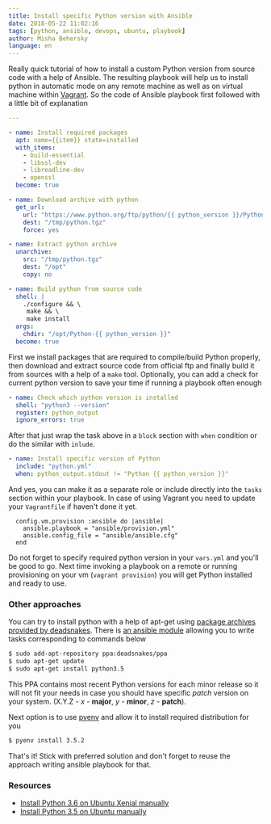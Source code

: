 ```yaml
---
title: Install specific Python version with Ansible
date: 2018-05-22 11:02:16
tags: [python, ansible, devops, ubuntu, playbook]
author: Misha Behersky
language: en
---
```


Really quick tutorial of how to install a custom Python version from source code with a help of Ansible.  The resulting playbook will help us to install python in automatic mode on any remote machine as well as on virtual machine within [Vagrant](https://www.vagrantup.com/). So the code of Ansible playbook first followed with a little bit of explanation

```yaml
---

- name: Install required packages
  apt: name={{item}} state=installed
  with_items:
    - build-essential
    - libssl-dev
    - libreadline-dev
    - openssl
  become: true

- name: Download archive with python
  get_url:
    url: "https://www.python.org/ftp/python/{{ python_version }}/Python-{{ python_version }}.tgz"
    dest: "/tmp/python.tgz"
    force: yes

- name: Extract python archive
  unarchive:
    src: "/tmp/python.tgz"
    dest: "/opt"
    copy: no

- name: Build python from source code
  shell: |
    ./configure && \
     make && \
     make install
  args:
    chdir: "/opt/Python-{{ python_version }}"
  become: true
```

First we install packages that are required to compile/build Python properly, then download and extract source code from official ftp and finally build it from sources with a help of a `make` tool.
Optionally, you can add a check for current python version to save your time if running a playbook often enough

```yaml
- name: Check which python version is installed
  shell: "python3 --version"
  register: python_output
  ignore_errors: true
```

After that just wrap the task above in a `block` section with `when` condition or do the similar with `inlude`.

```yaml
- name: Install specific version of Python
  include: "python.yml"
  when: python_output.stdout != "Python {{ python_version }}"
```

And yes, you can make it as a separate role or include directly into the `tasks` section within your playbook. In case of using Vagrant you need to update your `Vagrantfile` if haven't done it yet.

```
  config.vm.provision :ansible do |ansible|
    ansible.playbook = "ansible/provision.yml"
    ansible.config_file = "ansible/ansible.cfg"
  end
```

Do not forget to specify required python version in your `vars.yml` and you'll be good to go. Next time invoking a playbook on a remote or running provisioning on your vm (`vagrant provision`) you will get Python installed and ready to use.

### Other approaches
You can try to install python with a help of apt-get using [package archives provided by deadsnakes](https://launchpad.net/~deadsnakes/+archive/ubuntu/ppa). There is [an ansible module](http://docs.ansible.com/ansible/latest/modules/apt_module.html) allowing you to write tasks corresponding to commands below

```bash
$ sudo add-apt-repository ppa:deadsnakes/ppa
$ sudo apt-get update
$ sudo apt-get install python3.5
```

This PPA contains most recent Python versions for each minor release so it will not fit your needs in case you should have specific _patch_ version on your system. (X.Y.Z - _x_ - **major**, _y_ - **minor**, _z_ - **patch**).

Next option is to use [pyenv](https://github.com/pyenv/pyenv) and allow it to install required distribution for you

```bash
$ pyenv install 3.5.2
```

That's it! Stick with preferred solution and don't forget to reuse the approach writing ansible playbook for that.

### Resources
* [Install Python 3.6 on Ubuntu Xenial manually](install-python-on-ubuntu-xenial)
* [Install Python 3.5 on Ubuntu manually](stavumo-python-na-ubuntu)
